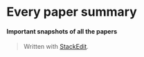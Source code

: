 

# Every paper summary

#### Important snapshots of all the papers  
> Written with [StackEdit](https://stackedit.io/).
<!--stackedit_data:
eyJoaXN0b3J5IjpbLTE4NzY0NDEzMDddfQ==
-->
